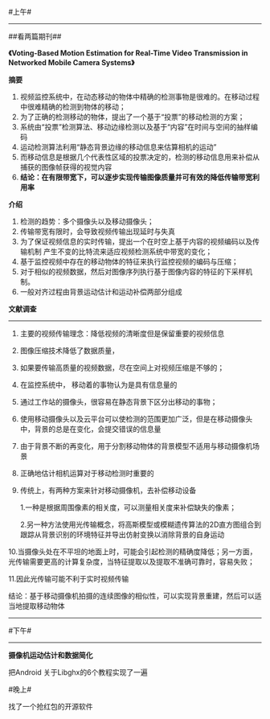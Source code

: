#上午#

----------

##看两篇期刊##

**《Voting-Based Motion Estimation for Real-Time Video Transmission in Networked Mobile Camera Systems》**

**摘要**

1. 视频监控系统中，在动态移动的物体中精确的检测事物是很难的。在移动过程中很难精确的检测到物体的移动；
2. 为了正确的检测移动的物体，提出了一个基于“投票”的移动检测的方案；
3. 系统由“投票”检测算法、移动边缘检测以及基于“内容”在时间与空间的抽样编码
4. 运动检测算法利用“静态背景边缘的移动信息来估算相机的运动”
5. 而移动信息是根据几个代表性区域的投票决定的，检测的移动信息用来补偿从捕获的图像帧获得的视觉内容
6. **结论：在有限带宽下，可以逐步实现传输图像质量并可有效的降低传输带宽利用率**

**介绍**


1. 检测的趋势：多个摄像头以及移动摄像头；
2. 传输带宽有限时，会导致视频传输出现延时与失真
3. 为了保证视频信息的实时传输，提出一个在时空上基于内容的视频编码以及传输机制 产生不变的比特流来适应视频检测系统中带宽的变化；
4. 基于监控视频中存在的移动物体的特征来执行监控视频的编码与压缩；
5. 对于相似的视频数据，然后对图像序列执行基于图像内容的特征的下采样机制。
6. 一般对齐过程由背景运动估计和运动补偿两部分组成

**文献调查** 

----------

1. 主要的视频传输理念：降低视频的清晰度但是保留重要的视频信息
2. 图像压缩技术降低了数据质量，
3. 如果要传输高质量的视频数据，尽在空间上对视频压缩是不够的；
4. 在监控系统中， 移动着的事物认为是具有信息量的
5. 通过工作站的摄像头，很容易在静态背景下区分出移动的事物；
6. 使用移动摄像头以及云平台可以使检测的范围更加广泛，但是在移动摄像头中，背景的总是在变化，会提交错误的信息量
7. 由于背景不断的再变化，用于分割移动物体的背景模型不适用与移动摄像机场景
8. 正确地估计相机运算对于移动检测时重要的
9. 传统上，有两种方案来针对移动摄像机，去补偿移动设备
	
	1.一种是根据周围像素的相关度，可以测量相关度来补偿缺失的像素；
	
	2.另一种方法使用光传输概念，将高斯模型或模糊遗传算法的2D直方图组合到跟踪从背景识别的环境特征并导出仿射变换以消除背景的自身运动

10.当摄像头处在不平坦的地面上时，可能会引起检测的精确度降低；另一方面，光传输需要更高的计算复杂度，当特征提取以及提取不准确可靠时，容易失败；

11.因此光传输可能不利于实时视频传输

结论：基于移动摄像机拍摄的连续图像的相似性，可以实现背景重建，然后可以适当地提取移动物体

----------
#下午#
______
**摄像机运动估计和数据简化**

把Android 关于Libghx的6个教程实现了一遍


#晚上#

找了一个抢红包的开源软件